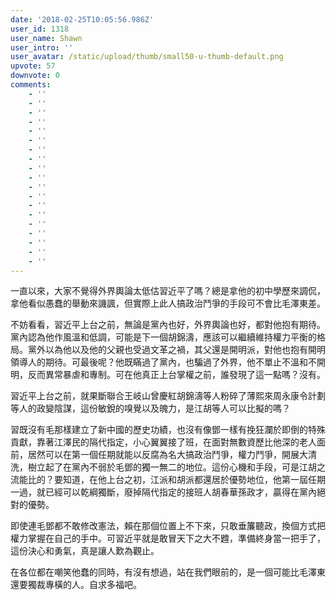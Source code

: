 ```yaml
---
date: '2018-02-25T10:05:56.986Z'
user_id: 1318
user_name: Shawn
user_intro: ''
user_avatar: /static/upload/thumb/small50-u-thumb-default.png
upvote: 57
downvote: 0
comments:
    - ''
    - ''
    - ''
    - ''
    - ''
    - ''
    - ''
    - ''
    - ''
    - ''
    - ''
    - ''
    - ''
    - ''
    - ''
    - ''
    - ''
    - ''
    - ''
---
```


一直以來，大家不覺得外界輿論太低估習近平了嗎？總是拿他的初中學歷來調侃，拿他看似愚蠢的舉動來譏諷，但實際上此人搞政治鬥爭的手段可不會比毛澤東差。

不妨看看，習近平上台之前，無論是黨內也好，外界輿論也好，都對他抱有期待。黨內認為他作風溫和低調，可能是下一個胡錦濤，應該可以繼續維持權力平衡的格局。黨外以為他以及他的父親也受過文革之禍，其父還是開明派，對他也抱有開明領導人的期待。可最後呢？他既瞞過了黨內，也騙過了外界，他不單止不溫和不開明，反而異常暴虐和專制。可在他真正上台掌權之前，誰發現了這一點嗎？沒有。

習近平上台之前，就果斷聯合王岐山曾慶紅胡錦濤等人粉碎了薄熙來周永康令計劃等人的政變陰謀，這份敏銳的嗅覺以及魄力，是江胡等人可以比擬的嗎？

習既沒有毛那樣建立了新中國的歷史功績，也沒有像鄧一樣有挽狂瀾於即倒的特殊貢獻，靠著江澤民的隔代指定，小心翼翼接了班，在面對無數資歷比他深的老人面前，居然可以在第一個任期就能以反腐為名大搞政治鬥爭，權力鬥爭，開展大清洗，樹立起了在黨內不弱於毛鄧的獨一無二的地位。這份心機和手段，可是江胡之流能比的？要知道，在他上台之初，江派和胡派都還居於優勢地位，他第一屆任期一過，就已經可以乾綱獨斷，廢掉隔代指定的接班人胡春華孫政才，贏得在黨內絕對的優勢。

即使連毛鄧都不敢修改憲法，賴在那個位置上不下來，只敢垂簾聽政，換個方式把權力掌握在自己的手中。可習近平就是敢冒天下之大不韙，準備終身當一把手了，這份決心和勇氣，真是讓人歎為觀止。

在各位都在嘲笑他蠢的同時，有沒有想過，站在我們眼前的，是一個可能比毛澤東還要獨裁專橫的人。自求多福吧。
